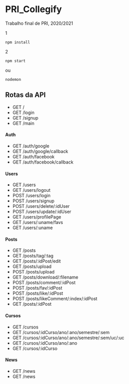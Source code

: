 # PRI_Collegify
Trabalho final de PRI, 2020/2021

1

```
npm install
```

2

```
npm start
```

ou

```
nodemon
```

## Rotas da API
 * GET /
 * GET /login
 * GET /signup
 * GET /main

#### Auth
 * GET /auth/google
 * GET /auth/google/callback
 * GET /auth/facebook
 * GET /auth/facebook/callback

#### Users
 * GET /users
 * GET /users/logout
 * POST /users/login
 * POST /users/signup
 * POST /users/delete/:idUser
 * POST /users/update/:idUser
 * GET /users/profilePage
 * GET /users/:uname/favs
 * GET /users/:uname

#### Posts
 * GET /posts
 * GET /posts/tag/:tag
 * GET /posts/:idPost/edit
 * GET /posts/upload
 * POST /posts/upload
 * GET /posts/download/:filename
 * POST /posts/comment/:idPost
 * POST /posts/fav/:idPost
 * POST /posts/like/:idPost
 * POST /posts/likeComment/:index/:idPost
 * GET /posts/:idPost

 #### Cursos
 * GET /cursos
 * GET /cursos/:idCurso/ano/:ano/semestre/:sem
 * GET /cursos/:idCurso/ano/:ano/semestre/:sem/uc/:uc
 * GET /cursos/:idCurso/ano/:ano
 * GET /cursos/:idCurso

#### News
 * GET /news
 * GET /news